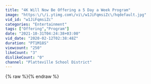 ```yaml
---
title: "4K Will Now Be Offering a 5 Day a Week Program"
image: "https:\/\/i.ytimg.com\/vi\/w1JiFqmsiZc\/hqdefault.jpg"
vid_id: "w1JiFqmsiZc"
categories: "Entertainment"
tags: ["Offering","Program"]
date: "2021-10-31T04:24:38+03:00"
vid_date: "2020-02-12T02:38:48Z"
duration: "PT1M18S"
viewcount: "250"
likeCount: "3"
dislikeCount: "0"
channel: "Platteville School District"
---
```

{% raw %}{% endraw %}
